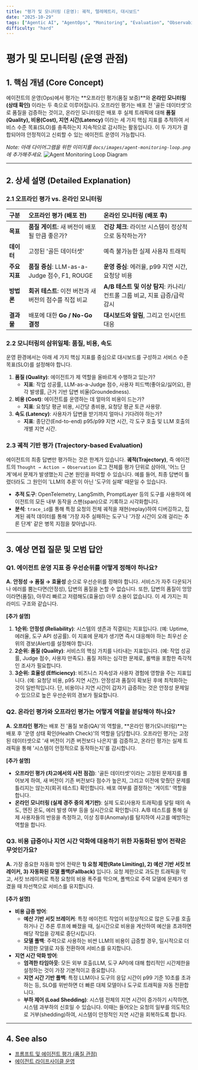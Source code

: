 ```yaml
---
title: "평가 및 모니터링 (운영): 궤적, 텔레메트리, 대시보드"
date: "2025-10-29"
tags: ["Agentic AI", "AgentOps", "Monitoring", "Evaluation", "Observability"]
difficulty: "hard"
---
```


# 평가 및 모니터링 (운영 관점)

## 1. 핵심 개념 (Core Concept)

에이전트의 운영(Ops)에서 평가는 **오프라인 평가(품질 보증)**와 **온라인 모니터링(상태 확인)** 이라는 두 축으로 이루어집니다. 오프라인 평가는 배포 전 '골든 데이터셋'으로 품질을 검증하는 것이고, 온라인 모니터링은 배포 후 실제 트래픽에 대해 **품질(Quality), 비용(Cost), 지연 시간(Latency)** 이라는 세 가지 핵심 지표를 추적하여 서비스 수준 목표(SLO)를 충족하는지 지속적으로 감시하는 활동입니다. 이 두 가지가 결합되어야 안정적이고 신뢰할 수 있는 에이전트 운영이 가능합니다.

*Note: 아래 다이어그램을 위한 이미지를 `docs/images/agent-monitoring-loop.png` 에 추가해주세요.*
![Agent Monitoring Loop Diagram](../../images/agent-monitoring-loop.png)

---

## 2. 상세 설명 (Detailed Explanation)

### 2.1 오프라인 평가 vs. 온라인 모니터링

| 구분 | 오프라인 평가 (배포 전) | 온라인 모니터링 (배포 후) |
| :--- | :--- | :--- |
| **목표** | **품질 게이트**: 새 버전이 배포될 만큼 좋은가? | **건강 체크**: 라이브 시스템이 정상적으로 동작하는가? |
| **데이터** | 고정된 '골든 데이터셋' | 예측 불가능한 실제 사용자 트래픽 |
| **주요 지표** | **품질 중심**: LLM-as-a-Judge 점수, F1, ROUGE | **운영 중심**: 에러율, p99 지연 시간, 요청당 비용 |
| **방법론** | **회귀 테스트**: 이전 버전과 새 버전의 점수를 직접 비교 | **A/B 테스트 및 이상 탐지**: 카나리/컨트롤 그룹 비교, 지표 급증/급락 감시 |
| **결과물** | 배포에 대한 **Go / No-Go 결정** | **대시보드와 알림**, 그리고 인시던트 대응 |

### 2.2 모니터링의 삼위일체: 품질, 비용, 속도

운영 환경에서는 아래 세 가지 핵심 지표를 중심으로 대시보드를 구성하고 서비스 수준 목표(SLO)를 설정해야 합니다.

1.  **품질 (Quality)**: 에이전트가 제 역할을 올바르게 수행하고 있는가?
    - **지표**: 작업 성공률, LLM-as-a-Judge 점수, 사용자 피드백(좋아요/싫어요), 환각 발생률, 근거 기반 답변 비율(Groundedness).
2.  **비용 (Cost)**: 에이전트를 운영하는 데 얼마의 비용이 드는가?
    - **지표**: 요청당 평균 비용, 시간당 총비용, 요청당 평균 토큰 사용량.
3.  **속도 (Latency)**: 사용자가 답변을 받기까지 얼마나 기다려야 하는가?
    - **지표**: 종단간(End-to-end) p95/p99 지연 시간, 각 도구 호출 및 LLM 호출의 개별 지연 시간.

### 2.3 궤적 기반 평가 (Trajectory-based Evaluation)

에이전트의 최종 답변만 평가하는 것은 한계가 있습니다. **궤적(Trajectory)**, 즉 에이전트의 `Thought → Action → Observation` 로그 전체를 평가 단위로 삼아야, '어느 단계'에서 문제가 발생했는지 근본 원인을 파악할 수 있습니다. 예를 들어, 최종 답변이 틀렸더라도 그 원인이 'LLM의 추론'이 아닌 '도구의 실패' 때문일 수 있습니다.

- **추적 도구**: OpenTelemetry, LangSmith, PromptLayer 등의 도구를 사용하여 에이전트의 모든 내부 동작을 스팬(span)으로 기록하고 시각화합니다.
- **분석**: `trace_id`를 통해 특정 요청의 전체 궤적을 재현(replay)하여 디버깅하고, 집계된 궤적 데이터를 통해 '가장 자주 실패하는 도구'나 '가장 시간이 오래 걸리는 추론 단계' 같은 병목 지점을 찾아냅니다.

---

## 3. 예상 면접 질문 및 모범 답안

### Q1. 에이전트 운영 지표 중 우선순위를 어떻게 정해야 하나요?

**A.** **안정성 → 품질 → 효율성** 순으로 우선순위를 정해야 합니다. 서비스가 자주 다운되거나 에러를 뿜는다면(안정성), 답변의 품질을 논할 수 없습니다. 또한, 답변의 품질이 엉망이라면(품질), 아무리 빠르고 저렴해도(효율성) 아무 소용이 없습니다. 이 세 가지는 피라미드 구조와 같습니다.

**[추가 설명]**
1.  **1순위: 안정성 (Reliability)**: 시스템의 생존과 직결되는 지표입니다. (예: Uptime, 에러율, 도구 API 성공률). 이 지표에 문제가 생기면 즉시 대응해야 하는 최우선 순위의 경보(Alert)를 설정해야 합니다.
2.  **2순위: 품질 (Quality)**: 서비스의 핵심 가치를 나타내는 지표입니다. (예: 작업 성공률, Judge 점수, 사용자 만족도). 품질 저하는 심각한 문제로, 롤백을 포함한 즉각적인 조사가 필요합니다.
3.  **3순위: 효율성 (Efficiency)**: 비즈니스 지속성과 사용자 경험에 영향을 주는 지표입니다. (예: 요청당 비용, p95 지연 시간). 안정성과 품질이 확보된 후에 최적화하는 것이 일반적입니다. 단, 비용이나 지연 시간이 갑자기 급증하는 것은 안정성 문제일 수 있으므로 높은 우선순위의 경보가 필요합니다.

### Q2. 온라인 평가와 오프라인 평가는 어떻게 역할을 분담해야 하나요?

**A.** **오프라인 평가**는 배포 전 '품질 보증(QA)'의 역할을, **온라인 평가(모니터링)**는 배포 후 '운영 상태 확인(Health Check)'의 역할을 담당합니다. 오프라인 평가는 고정된 데이터셋으로 '새 버전이 기존 버전보다 나은지'를 검증하고, 온라인 평가는 실제 트래픽을 통해 '시스템이 안정적으로 동작하는지'를 감시합니다.

**[추가 설명]**
- **오프라인 평가 (차고에서의 사전 점검)**: '골든 데이터셋'이라는 고정된 문제지를 풀어보게 하여, 새 버전이 기존 버전보다 점수가 높은지, 그리고 이전에 맞췄던 문제를 틀리지는 않는지(회귀 테스트) 확인합니다. 배포 여부를 결정하는 '게이트' 역할을 합니다.
- **온라인 모니터링 (실제 경주 중의 계기판)**: 실제 도로(사용자 트래픽)를 달릴 때의 속도, 엔진 온도, 에러 발생 여부 등을 실시간으로 확인합니다. A/B 테스트를 통해 실제 사용자들의 반응을 측정하고, 이상 징후(Anomaly)를 탐지하여 사고를 예방하는 역할을 합니다.

### Q3. 비용 급증이나 지연 시간 악화에 대응하기 위한 자동화된 방어 전략은 무엇인가요?

**A.** 가장 중요한 자동화 방어 전략은 **1) 요청 제한(Rate Limiting), 2) 예산 기반 서킷 브레이커, 3) 자동화된 모델 폴백(Fallback)** 입니다. 요청 제한으로 과도한 트래픽을 막고, 서킷 브레이커로 특정 요청의 비용 폭주를 막으며, 폴백으로 주력 모델에 문제가 생겼을 때 차선책으로 서비스를 유지합니다.

**[추가 설명]**
- **비용 급증 방어**:
  - **예산 기반 서킷 브레이커**: 특정 에이전트 작업이 비정상적으로 많은 도구를 호출하거나 긴 추론 루프에 빠졌을 때, 실시간으로 비용을 계산하여 예산을 초과하면 해당 작업을 강제로 중단시킵니다.
  - **모델 폴백**: 주력으로 사용하는 비싼 LLM의 비용이 급증할 경우, 일시적으로 더 저렴한 모델로 자동 전환하여 서비스를 유지합니다.
- **지연 시간 악화 방어**:
  - **엄격한 타임아웃**: 모든 외부 호출(LLM, 도구 API)에 대해 합리적인 시간제한을 설정하는 것이 가장 기본적이고 중요합니다.
  - **지연 시간 기반 폴백**: 특정 LLM이나 도구의 응답 시간이 p99 기준 10초를 초과하는 등, SLO를 위반하면 더 빠른 대체 모델이나 도구로 트래픽을 자동 전환합니다.
  - **부하 제어 (Load Shedding)**: 시스템 전체의 지연 시간이 증가하기 시작하면, 시스템 과부하의 신호일 수 있습니다. 이때는 들어오는 요청의 일부를 의도적으로 거부(shedding)하여, 시스템이 안정적인 지연 시간을 회복하도록 합니다.

---

## 4. See also

- [프롬프트 및 에이전트 평가 (품질 관점)](../5-5-프롬프트-엔지니어링-and-평가/prompt-evaluation-and-benchmarks.md)
- [에이전트 라이프사이클 운영](../5-6-agentops-운영-and-자동화/agent-lifecycle-ops.md)